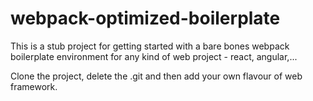 # webpack-optimized-boilerplate
This is a stub project for getting started with a bare bones webpack boilerplate environment for any kind of web project - react, angular,...

Clone the project, delete the .git and then add your own flavour of web framework.
